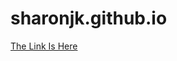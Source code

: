 # sharonjk.github.io
<html>
<head>
<title>Test</title>
<body>
<a href="home.html">The Link Is Here</a>
</body>
</head>
</html>
